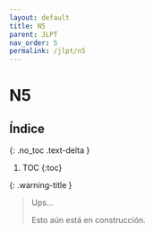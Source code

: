 ```yaml
---
layout: default
title: N5
parent: JLPT
nav_order: 5
permalink: /jlpt/n5
---
```


# N5

## Índice
{: .no_toc .text-delta }

1. TOC
{:toc}

{: .warning-title }
> Ups…
>
> Esto aún está en construcción.